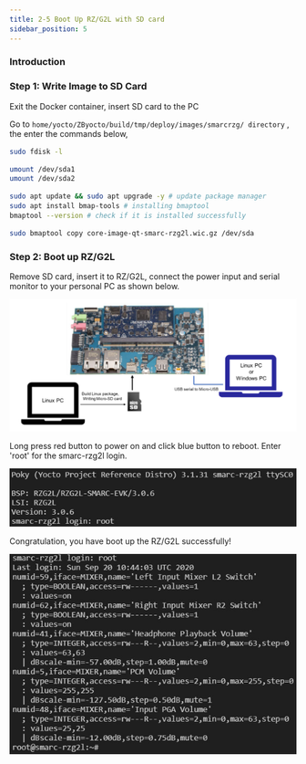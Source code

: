 ```yaml
---
title: 2-5 Boot Up RZ/G2L with SD card
sidebar_position: 5
---
```


### Introduction


### Step 1: Write Image to SD Card
Exit the Docker container, insert SD card to the PC

Go to `home/yocto/ZByocto/build/tmp/deploy/images/smarcrzg/ directory` , the enter the commands below,

```bash title:"check device ID of SD card"
sudo fdisk -l
```

```bash title:"unmount sda1 and sda2 if busy"
umount /dev/sda1
umount /dev/sda2
```

```bash title:"install bmaptool"
sudo apt update && sudo apt upgrade -y # update package manager
sudo apt install bmap-tools # installing bmaptool
bmaptool --version # check if it is installed successfully
```

```bash title:"flash the image into SD card"
sudo bmaptool copy core-image-qt-smarc-rzg2l.wic.gz /dev/sda
```

### Step 2: Boot up RZ/G2L
Remove SD card, insert it to RZ/G2L, connect the power input and serial monitor to your personal PC as shown below.

![alt text](image.png)

Long press red button to power on and click blue button to reboot. Enter 'root' for the smarc-rzg2l login.

![alt text](<WhatsApp Image 2025-01-02 at 14.53.07_20c7f36a.jpg>)

Congratulation, you have boot up the RZ/G2L successfully!

![alt text](<WhatsApp Image 2025-01-02 at 15.01.12_854bbc26.jpg>)
